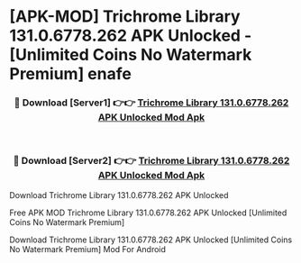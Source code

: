 # [APK-MOD] Trichrome Library 131.0.6778.262 APK Unlocked - [Unlimited Coins No Watermark Premium] enafe



<div align="center">
<h3>🔴 Download [Server1] 👉👉 <a href="https://momento.my/?title=Trichrome_Library_131.0.6778.262_APK_Unlocked">Trichrome Library 131.0.6778.262 APK Unlocked Mod Apk</a></h3><br>

<h3>🔴 Download [Server2] 👉👉 <a href="https://momento.my/?title=Trichrome_Library_131.0.6778.262_APK_Unlocked">Trichrome Library 131.0.6778.262 APK Unlocked Mod Apk</a></h3>
</div>



Download Trichrome Library 131.0.6778.262 APK Unlocked 

Free APK MOD Trichrome Library 131.0.6778.262 APK Unlocked [Unlimited Coins No Watermark Premium]

Download Trichrome Library 131.0.6778.262 APK Unlocked [Unlimited Coins No Watermark Premium] Mod For Android
